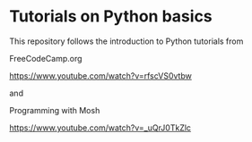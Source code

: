 # Tutorials on Python basics
This repository follows the introduction to Python tutorials from

FreeCodeCamp.org

https://www.youtube.com/watch?v=rfscVS0vtbw

and

Programming with Mosh

https://www.youtube.com/watch?v=_uQrJ0TkZlc
